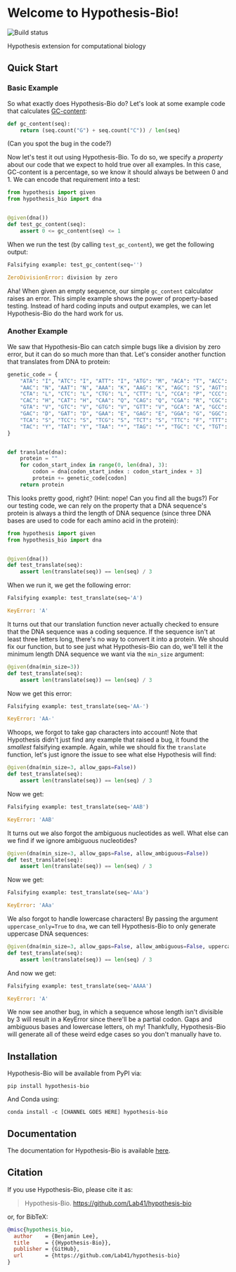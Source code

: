 # Welcome to Hypothesis-Bio!

![Build status](https://github.com/Lab41/hypothesis-bio/workflows/CI/badge.svg)

Hypothesis extension for computational biology

## Quick Start

### Basic Example

So what exactly does Hypothesis-Bio do?
Let's look at some example code that calculates [GC-content](https://en.wikipedia.org/wiki/GC-content):

```python
def gc_content(seq):
    return (seq.count("G") + seq.count("C")) / len(seq)
```

(Can you spot the bug in the code?)

Now let's test it out using Hypothesis-Bio.
To do so, we specify a _property_ about our code that we expect to hold true over all examples.
In this case, GC-content is a percentage, so we know it should always be between 0 and 1.
We can encode that requirement into a test:

```python
from hypothesis import given
from hypothesis_bio import dna


@given(dna())
def test_gc_content(seq):
    assert 0 <= gc_content(seq) <= 1
```

When we run the test (by calling `test_gc_content`), we get the following output:

```python
Falsifying example: test_gc_content(seq='')

ZeroDivisionError: division by zero
```

Aha!
When given an empty sequence, our simple `gc_content` calculator raises an error.
This simple example shows the power of property-based testing.
Instead of hard coding inputs and output examples, we can let Hypothesis-Bio do the hard work for us.

### Another Example

We saw that Hypothesis-Bio can catch simple bugs like a division by zero error, but it can do so much more than that.
Let's consider another function that translates from DNA to protein:

```python
genetic_code = {
    "ATA": "I", "ATC": "I", "ATT": "I", "ATG": "M", "ACA": "T", "ACC": "T", "ACG": "T", "ACT": "T",
    "AAC": "N", "AAT": "N", "AAA": "K", "AAG": "K", "AGC": "S", "AGT": "S", "AGA": "R", "AGG": "R",
    "CTA": "L", "CTC": "L", "CTG": "L", "CTT": "L", "CCA": "P", "CCC": "P", "CCG": "P", "CCT": "P",
    "CAC": "H", "CAT": "H", "CAA": "Q", "CAG": "Q", "CGA": "R", "CGC": "R", "CGG": "R", "CGT": "R",
    "GTA": "V", "GTC": "V", "GTG": "V", "GTT": "V", "GCA": "A", "GCC": "A", "GCG": "A", "GCT": "A",
    "GAC": "D", "GAT": "D", "GAA": "E", "GAG": "E", "GGA": "G", "GGC": "G", "GGG": "G", "GGT": "G",
    "TCA": "S", "TCC": "S", "TCG": "S", "TCT": "S", "TTC": "F", "TTT": "F", "TTA": "L", "TTG": "L",
    "TAC": "Y", "TAT": "Y", "TAA": "*", "TAG": "*", "TGC": "C", "TGT": "C", "TGA": "*", "TGG": "W",
}


def translate(dna):
    protein = ""
    for codon_start_index in range(0, len(dna), 3):
        codon = dna[codon_start_index : codon_start_index + 3]
        protein += genetic_code[codon]
    return protein
```

This looks pretty good, right?
(Hint: nope! Can you find all the bugs?)
For our testing code, we can rely on the property that a DNA sequence's protein is always a third the length of DNA sequence (since three DNA bases are used to code for each amino acid in the protein):

```python
from hypothesis import given
from hypothesis_bio import dna


@given(dna())
def test_translate(seq):
    assert len(translate(seq)) == len(seq) / 3
```

When we run it, we get the following error:

```python
Falsifying example: test_translate(seq='A')

KeyError: 'A'
```

It turns out that our translation function never actually checked to ensure that the DNA sequence was a coding sequence.
If the sequence isn't at least three letters long, there's no way to convert it into a protein.
We should fix our function, but to see just what Hypothesis-Bio can do, we'll tell it the minimum length DNA sequence we want via the `min_size` argument:

```python
@given(dna(min_size=3))
def test_translate(seq):
    assert len(translate(seq)) == len(seq) / 3
```

Now we get this error:

```python
Falsifying example: test_translate(seq='AA-')

KeyError: 'AA-'
```

Whoops, we forgot to take gap characters into account!
Note that Hypothesis didn't just find any example that raised a bug, it found the _smallest_ falsifying example.
Again, while we should fix the `translate` function, let's just ignore the issue to see what else Hypothesis will find:

```python
@given(dna(min_size=3, allow_gaps=False))
def test_translate(seq):
    assert len(translate(seq)) == len(seq) / 3
```

Now we get:

```python
Falsifying example: test_translate(seq='AAB')

KeyError: 'AAB'
```

It turns out we also forgot the ambiguous nucleotides as well.
What else can we find if we ignore ambiguous nucleotides?

```python
@given(dna(min_size=3, allow_gaps=False, allow_ambiguous=False))
def test_translate(seq):
    assert len(translate(seq)) == len(seq) / 3
```

Now we get:

```python
Falsifying example: test_translate(seq='AAa')

KeyError: 'AAa'
```

We also forgot to handle lowercase characters!
By passing the argument `uppercase_only=True` to `dna`, we can tell Hypothesis-Bio to only generate uppercase DNA sequences:

```python
@given(dna(min_size=3, allow_gaps=False, allow_ambiguous=False, uppercase_only=True))
def test_translate(seq):
    assert len(translate(seq)) == len(seq) / 3
```

And now we get:

```python
Falsifying example: test_translate(seq='AAAA')

KeyError: 'A'
```

We now see another bug, in which a sequence whose length isn't divisible by 3 will result in a KeyError since there'll be a partial codon.
Gaps and ambiguous bases and lowercase letters, oh my!
Thankfully, Hypothesis-Bio will generate all of these weird edge cases so you don't manually have to.

## Installation

Hypothesis-Bio will be available from PyPI via:

```
pip install hypothesis-bio
```

And Conda using:

```
conda install -c [CHANNEL GOES HERE] hypothesis-bio
```

## Documentation

The documentation for Hypothesis-Bio is available [here](https://lab41.github.io/hypothesis-bio/).

## Citation

If you use Hypothesis-Bio, please cite it as:

> Hypothesis-Bio. https://github.com/Lab41/hypothesis-bio

or, for BibTeX:

```bibtex
@misc{hypothesis_bio,
  author    = {Benjamin Lee},
  title     = {{Hypothesis-Bio}},
  publisher = {GitHub},
  url       = {https://github.com/Lab41/hypothesis-bio}
}
```
